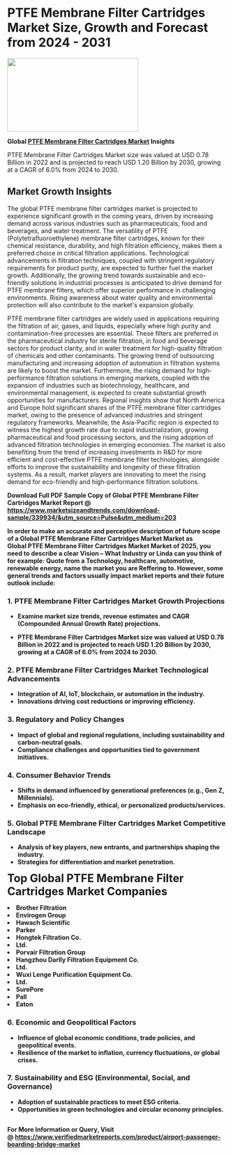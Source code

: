 <H1>PTFE Membrane Filter Cartridges Market Size, Growth and Forecast from 2024 - 2031</H1><img class="aligncenter size-medium wp-image-584254" src="https://thirdeyenews.in/wp-content/uploads/2024/09/Global-Market-Research-300x168.jpeg" alt="" width="300" height="168" /><p><strong>Global&nbsp;<a href="https://www.marketsizeandtrends.com/download-sample/339934/&amp;utm_source=Pulse&amp;utm_medium=203">PTFE Membrane Filter Cartridges Market</a> Insights</strong></p><p>PTFE Membrane Filter Cartridges Market size was valued at USD 0.78 Billion in 2022 and is projected to reach USD 1.20 Billion by 2030, growing at a CAGR of 6.0% from 2024 to 2030.</p><p><h2>Market Growth Insights</h2> <p>The global PTFE membrane filter cartridges market is projected to experience significant growth in the coming years, driven by increasing demand across various industries such as pharmaceuticals, food and beverages, and water treatment. The versatility of PTFE (Polytetrafluoroethylene) membrane filter cartridges, known for their chemical resistance, durability, and high filtration efficiency, makes them a preferred choice in critical filtration applications. Technological advancements in filtration techniques, coupled with stringent regulatory requirements for product purity, are expected to further fuel the market growth. Additionally, the growing trend towards sustainable and eco-friendly solutions in industrial processes is anticipated to drive demand for PTFE membrane filters, which offer superior performance in challenging environments. Rising awareness about water quality and environmental protection will also contribute to the market's expansion globally.</p> <p><strong></strong></p> <p>PTFE membrane filter cartridges are widely used in applications requiring the filtration of air, gases, and liquids, especially where high purity and contamination-free processes are essential. These filters are preferred in the pharmaceutical industry for sterile filtration, in food and beverage sectors for product clarity, and in water treatment for high-quality filtration of chemicals and other contaminants. The growing trend of outsourcing manufacturing and increasing adoption of automation in filtration systems are likely to boost the market. Furthermore, the rising demand for high-performance filtration solutions in emerging markets, coupled with the expansion of industries such as biotechnology, healthcare, and environmental management, is expected to create substantial growth opportunities for manufacturers. Regional insights show that North America and Europe hold significant shares of the PTFE membrane filter cartridges market, owing to the presence of advanced industries and stringent regulatory frameworks. Meanwhile, the Asia-Pacific region is expected to witness the highest growth rate due to rapid industrialization, growing pharmaceutical and food processing sectors, and the rising adoption of advanced filtration technologies in emerging economies. The market is also benefiting from the trend of increasing investments in R&D for more efficient and cost-effective PTFE membrane filter technologies, alongside efforts to improve the sustainability and longevity of these filtration systems. As a result, market players are innovating to meet the rising demand for eco-friendly and high-performance filtration solutions.</p> <p><strong></p><p><span class=""><strong>Download Full PDF Sample Copy of Global PTFE Membrane Filter Cartridges Market Report</strong> @ <a href="https://www.marketsizeandtrends.com/download-sample/339934/&amp;utm_source=Pulse&amp;utm_medium=203" target="_blank">https://www.marketsizeandtrends.com/download-sample/339934/&amp;utm_source=Pulse&amp;utm_medium=203</a></span></p><p>In order to make an accurate and perceptive description of future scope of a Global&nbsp;PTFE Membrane Filter Cartridges Market Market as Global&nbsp;PTFE Membrane Filter Cartridges Market Market of 2025, you need to describe a clear Vision &ndash; What Industry or Linda can you think of for example: Quote from a Technology, healthcare, automotive, renewable energy, name the market you are Reffering to. However, some general trends and factors usually impact market reports and their future outlook include:</p><h3>1.&nbsp;<strong>PTFE Membrane Filter Cartridges Market Growth Projections</strong></h3><ul><li>Examine market size trends, revenue estimates and CAGR (Compounded Annual Growth Rate) projections.</li><li><p>PTFE Membrane Filter Cartridges Market size was valued at USD 0.78 Billion in 2022 and is projected to reach USD 1.20 Billion by 2030, growing at a CAGR of 6.0% from 2024 to 2030.</p></li></ul><h3>2.&nbsp;<strong>PTFE Membrane Filter Cartridges Market Technological Advancements</strong></h3><ul><li>Integration of AI, IoT, blockchain, or automation in the industry.</li><li>Innovations driving cost reductions or improving efficiency.</li></ul><h3>3.&nbsp;<strong>Regulatory and Policy Changes</strong></h3><ul><li>Impact of global and regional regulations, including sustainability and carbon-neutral goals.</li><li>Compliance challenges and opportunities tied to government initiatives.</li></ul><h3>4.&nbsp;<strong>Consumer Behavior Trends</strong></h3><ul><li>Shifts in demand influenced by generational preferences (e.g., Gen Z, Millennials).</li><li>Emphasis on eco-friendly, ethical, or personalized products/services.</li></ul><h3>5.&nbsp;<strong>Global PTFE Membrane Filter Cartridges Market Competitive Landscape</strong></h3><ul><li>Analysis of key players, new entrants, and partnerships shaping the industry.</li><li>Strategies for differentiation and market penetration.</li></ul><p data-pm-slice="1 1 []"><span style="color: inherit; font-family: inherit; font-size: 25px;">Top Global PTFE Membrane Filter Cartridges Market Companies</span></p><div class="" data-test-id=""><p><li>Brother Filtration</li><li> Envirogen Group</li><li> Hawach Scientific</li><li> Parker</li><li> Hongtek Filtration Co.</li><li> Ltd.</li><li> Porvair Filtration Group</li><li> Hangzhou Darlly Filtration Equipment Co.</li><li>Ltd.</li><li> Wuxi Lenge Purification Equipment Co.</li><li> Ltd.</li><li> SurePore</li><li> Pall</li><li> Eaton</li></p></div><h3>6.&nbsp;<strong>Economic and Geopolitical Factors</strong></h3><ul><li>Influence of global economic conditions, trade policies, and geopolitical events.</li><li>Resilience of the market to inflation, currency fluctuations, or global crises.</li></ul><h3>7.&nbsp;<strong>Sustainability and ESG (Environmental, Social, and Governance)</strong></h3><ul><li>Adoption of sustainable practices to meet ESG criteria.</li><li>Opportunities in green technologies and circular economy principles.</li></ul><h2><strong style="font-size: 14px;">For More Information or Query, Visit @&nbsp;</strong><a style="background-color: #ffffff; font-size: 14px;" href="https://www.marketsizeandtrends.com/report/ptfe-membrane-filter-cartridges-market/" target="_blank">https://www.verifiedmarketreports.com/product/airport-passenger-boarding-bridge-market</a></h2>
